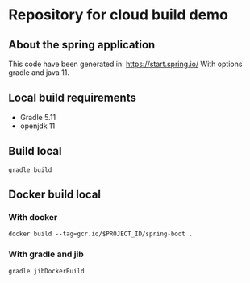 # Repository for cloud build demo

## About the spring application

This code have been generated in: https://start.spring.io/
With options gradle and java 11.

## Local build requirements

* Gradle 5.11
* openjdk 11

## Build local

```shell
gradle build
```

## Docker build local

### With docker

```shell
docker build --tag=gcr.io/$PROJECT_ID/spring-boot .
```

### With gradle and jib

```shell
gradle jibDockerBuild
```
